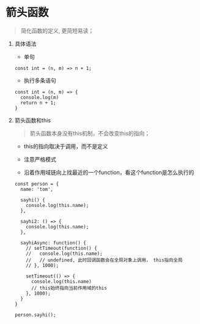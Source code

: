 # 箭头函数
> 简化函数的定义, 更简短易读；

1. 具体语法

    * 单句

    ```
    const int = (n, m) => n + 1;
    ```

    * 执行多条语句

    ```
    const int = (n, m) => {
      console.log(m)
      return n + 1;
    }
    ```
2. 箭头函数和this

    > 箭头函数本身没有this机制，不会改变this的指向；

    * this的指向取决于调用，而不是定义

    * 注意严格模式

    * 沿着作用域链向上找最近的一个function，看这个function是怎么执行的
    

    ```
    const person = {
      name: 'tom',

      sayhi() {
        console.log(this.name);
      },

      sayhi2: () => {
        console.log(this.name);
      },

      sayhiAsync: function() {
        // setTimeout(function() {
        //   console.log(this.name);
        //   // undefined, 此时回调函数会在全局对象上调用， this指向全局
        // }, 1000);

        setTimeout(() => {
          console.log(this.name)
          // this始终指向当前作用域的this
        }, 1000);
      }
    }

    person.sayhi();

    ```





